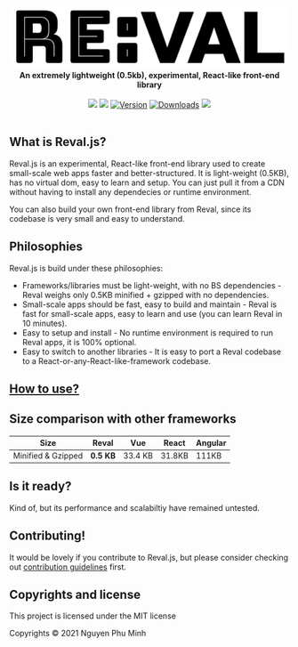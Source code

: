 <div align="center">
	<br/>
	<img src="./assets/logo.png"/>
	<br/>
	<div><b>An extremely lightweight (0.5kb), experimental, React-like front-end library </b></div>
	<br/>
	<a href="https://github.com/nguyenphuminh/reval/blob/master/LICENSE.md"><img src="https://img.shields.io/badge/license-MIT-orange.svg"/></a>
	<a href="https://bundlephobia.com/package/revaljs"><img src="https://badgen.net/bundlephobia/minzip/revaljs"/></a>
	<a href="https://www.npmjs.com/package/revaljs"><img src="https://img.shields.io/npm/v/revaljs.svg?sanitize=true" alt="Version"></a>
	<a href="https://npmcharts.com/compare/revaljs"><img src="https://img.shields.io/npm/dm/revaljs.svg?sanitize=true" alt="Downloads"></a>
	<a href="https://github.com/nguyenphuminh/reval/blob/master/.github/CONTRIBUTING.md"><img src="https://img.shields.io/badge/PRs-welcome-brightgreen.svg"></a>
</div>

<br/>

## What is Reval.js?
Reval.js is an experimental, React-like front-end library used to create small-scale web apps faster and better-structured. It is light-weight (0.5KB), has no virtual dom, easy to learn and setup. You can just pull it from a CDN without having to install any dependecies or runtime environment.

You can also build your own front-end library from Reval, since its codebase is very small and easy to understand.

## Philosophies
Reval.js is build under these philosophies:
* Frameworks/libraries must be light-weight, with no BS dependencies - Reval weighs only 0.5KB minified + gzipped with no dependencies.
* Small-scale apps should be fast, easy to build and maintain - Reval is fast for small-scale apps, easy to learn and use (you can learn Reval in 10 minutes).
* Easy to setup and install - No runtime environment is required to run Reval apps, it is 100% optional.
* Easy to switch to another libraries - It is easy to port a Reval codebase to a React-or-any-React-like-framework codebase.

## [How to use?](tutorial.md)

## Size comparison with other frameworks
| Size               | Reval       | Vue         | React       | Angular           |
| ------------------ | ----------- | ----------- | ----------- | ----------------- |
| Minified & Gzipped | **0.5 KB**  | 33.4 KB     | 31.8KB      | 111KB             |

## Is it ready?
Kind of, but its performance and scalabiltiy have remained untested.

## Contributing!
It would be lovely if you contribute to Reval.js, but please consider checking out [contribution guidelines](https://github.com/nguyenphuminh/reval/blob/master/.github/CONTRIBUTING.md) first.

## Copyrights and license
This project is licensed under the MIT license

Copyrights © 2021 Nguyen Phu Minh
